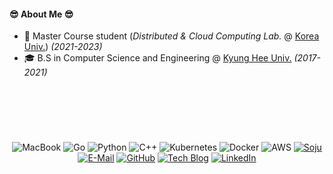 <!--
<h2 align="center">👋 Freckie (Myung-Hyun Kim) 🇰🇷</h2>

<br>
-->

<!-- <p align="center">"𝑇ℎ𝑒 𝐵𝑒𝑠𝑡 𝑊𝑎𝑦 𝑇𝑜 𝑃𝑟𝑒𝑑𝑖𝑐𝑡 𝐹𝑢𝑡𝑢𝑟𝑒 𝐼𝑠 𝑇𝑜 𝐶𝑟𝑒𝑎𝑡𝑒 𝐼𝑡"</p> -->
<!-- from https://fsymbols.com/letters/ -->

<!--
<p align="center">
  I'm a <b>🎓Graduate Student</b> <a href="http://korea.ac.kr">@Korea Univ.</a>, studying Cloud Computing. <br>
  As a <b>GoLang Enthusiast</b>, I enjoy coding in Go on the cloud environment. <br>
  Also, <a href="https://en.wikipedia.org/wiki/Soju"><b>🍾Soju</b></a> is my best friend.
</p>
-->

#### 😎 About Me 😎
- 🧪 Master Course student (<i>Distributed & Cloud Computing Lab.</i> @ <a href="http://korea.ac.kr">Korea Univ.</a>) <i>(2021-2023)</i>
- 🎓 B.S in Computer Science and Engineering @ <a href="https://khu.ac.kr">Kyung Hee Univ.</a> <i>(2017-2021)</i>

## &nbsp;

<br>

<div align="center">
  
  ![MacBook](https://img.shields.io/badge/MacBook-999999?style=flat-square&logoColor=white&logo=apple)
  ![Go](https://img.shields.io/badge/Go-00ADD8?style=flat-square&logoColor=white&logo=go)
  ![Python](https://img.shields.io/badge/Python-3776AB?style=flat-square&logoColor=white&logo=python)
  ![C++](https://img.shields.io/badge/C++-00599C?style=flat-square&logoColor=white&logo=c)
  ![Kubernetes](https://img.shields.io/badge/Kubernetes-326CE5?style=flat-square&logoColor=white&logo=kubernetes)
  ![Docker](https://img.shields.io/badge/Docker-2496ED?style=flat-square&logoColor=white&logo=docker)
  ![AWS](https://img.shields.io/badge/AWS-232F3E?style=flat-square&logoColor=white&logo=amazon%20aws)
  [![Soju](https://img.shields.io/badge/Soju-47A24B?style=flat-square&logoColor=white&logo=mocha)](https://en.wikipedia.org/wiki/Soju)  
  [![E-Mail](https://img.shields.io/badge/Email-D14836?style=flat-square&logoColor=white&logo=gmail)](mailto:freckie@frec.kr)
  [![GitHub](https://img.shields.io/badge/GitHub-000000?style=flat-square&logoColor=white&logo=github)](https://github.com/freckie)
  [![Tech Blog](https://img.shields.io/badge/Tech%20Blog-800000?style=flat-square&logoColor=white&logo=blogger)](https://blog.frec.kr)
  [![LinkedIn](https://img.shields.io/badge/LinkedIn-0A66C2?style=flat-square&logoColor=white&logo=LinkedIn)](https://linkedin.com/in/김명현)
  
</div>
<!-- Badges are made with shields.io -->

<!--
### 📈 My stats  
[![Freckie's github stats](https://github-readme-stats.vercel.app/api?username=freckie&cound_private=true&show_icons=true)](https://github.com/anuraghazra/github-readme-stats)
-->
